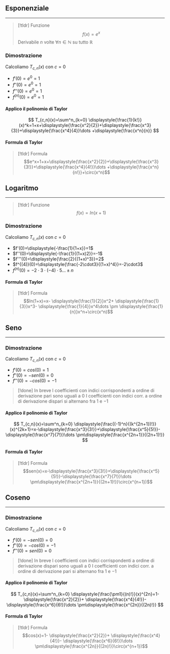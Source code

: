 ## Esponenziale
---
>[!tldr] Funzione
>$$f(x)=e^x$$
>Derivabile $n$ volte $\forall n \in\mathbb{N}$ su tutto $\mathbb{R}$

### Dimostrazione
Calcoliamo $T_{c,n}(x)$ con $c=0$
- $f'(0)=e^0=1$
- $f''(0)=e^0=1$
- $f'''(0)=e^0=1$
- $f^{(n)}(0)=e^0=1$
#### Applico il polinomio di Taylor
$$
T_{c,n}(x)=\sum^n_{k=0} \displaystyle{\frac{1}{k!}}(x)^k=1+x+\displaystyle{\frac{x^2}{2}}+\displaystyle{\frac{x^3}{3}}+\displaystyle{\frac{x^4}{4}}\dots +\displaystyle{\frac{x^n}{n}}
$$
#### Formula di Taylor
>[!tldr] Formula
>$$e^x=1+x+\displaystyle{\frac{x^2}{2}}+\displaystyle{\frac{x^3}{3!}}+\displaystyle{\frac{x^4}{4!}}\dots +\displaystyle{\frac{x^n}{n!}}+\circ(x^n)$$

## Logaritmo
---
>[!tldr] Funzione
>$$f(x)=ln(x+1)$$
### Dimostrazione
Calcoliamo $T_{c,n}(x)$ con $c=0$
- $f'(0)=\displaystyle{-\frac{1}{1+x}}=1$
- $f''(0)=\displaystyle{-\frac{1}{(1+x)2}}=-1$
- $f'''(0)=\displaystyle{\frac{2}{(1+x)^3}}=2$
- $f^{(4)}(0)=\displaystyle{\frac{-2\cdot3}{(1+x)^4}}=-2\cdot3$
- $f^{(n)}(0)=-2\cdot 3\cdot (-4)\cdot 5\dots \pm n$
#### Formula di Taylor
>[!tldr] Formula
>$$ln(1+x)=x- \displaystyle{\frac{1}{2}}x^2+ \displaystyle{\frac{1}{3}}x^3- \displaystyle{\frac{1}{4}}x^4\dots \pm \displaystyle{\frac{1}{n}}x^n+\circ(x^n)$$
## Seno
---
### Dimostrazione
Calcoliamo $T_{c,n}(x)$ con $c=0$
- $f'(0)=cos(0)=1$
- $f''(0)=-sen(0)=0$
- $f'''(0)=-cos(0)=-1$
>[!done] In breve
>I coefficienti con indici corrispondenti a ordine di derivazione pari sono uguali a $0$
>I coefficienti con indici corr. a ordine di derivazione dispari si alternano fra $1$ e $-1$
#### Applico il polinomio di Taylor
$$
T_{c,n}(x)=\sum^n_{k=0} \displaystyle{\frac{(-1)^n}{(k^{2n+1})!}}(x)^{2k+1}=x-\displaystyle{\frac{x^3}{3!}}+\displaystyle{\frac{x^5}{5!}}-\displaystyle{\frac{x^7}{7!}}\dots \pm\displaystyle{\frac{x^{2n+1}}{(2n+1)!}}
$$
#### Formula di Taylor
>[!tldr] Formula
>$$sen(x)=x-\displaystyle{\frac{x^3}{3!}}+\displaystyle{\frac{x^5}{5!}}-\displaystyle{\frac{x^7}{7!}}\dots \pm\displaystyle{\frac{x^{2n+1}}{(2n+1)!}}\circ(x^{n+1})$$

## Coseno
---
### Dimostrazione
Calcoliamo $T_{c,n}(x)$ con $c=0$
- $f'(0)=-sen(0)=0$
- $f''(0)=-cos(0)=-1$
- $f'''(0)=sen(0)=0$
>[!done] In breve
>I coefficienti con indici corrispondenti a ordine di derivazione dispari sono uguali a $0$
>I coefficienti con indici corr. a ordine di derivazione pari si alternano fra $1$ e $-1$
#### Applico il polinomio di Taylor
$$
T_{c,n}(x)=\sum^n_{k=0} \displaystyle{\frac{\pm1}{(n)!}}(x)^{2n}=1- \displaystyle{\frac{x^2}{2}}+ \displaystyle{\frac{x^4}{4!}}- \displaystyle{\frac{x^6}{6!}}\dots \pm\displaystyle{\frac{x^{2n}}{(2n)!}}
$$
#### Formula di Taylor
>[!tldr] Formula
>$$cos(x)=1- \displaystyle{\frac{x^2}{2}}+ \displaystyle{\frac{x^4}{4!}}- \displaystyle{\frac{x^6}{6!}}\dots \pm\displaystyle{\frac{x^{2n}}{(2n)!}}\circ(x^{n+1})$$